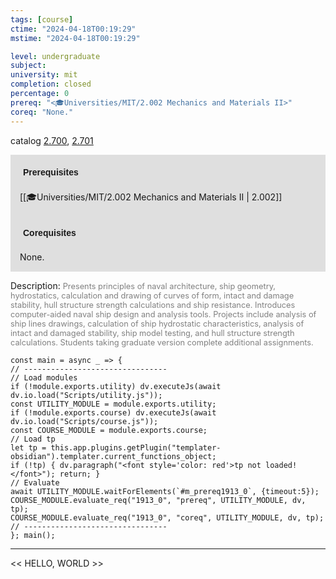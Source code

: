 ```yaml
---
tags: [course]
ctime: "2024-04-18T00:19:29"
mstime: "2024-04-18T00:19:29"

level: undergraduate
subject: 
university: mit
completion: closed
percentage: 0
prereq: "<🎓Universities/MIT/2.002 Mechanics and Materials II>"
coreq: "None."
---
```


catalog [2.700](http://student.mit.edu/catalog/m2b.html#2.700), [2.701](http://student.mit.edu/catalog/m2b.html#2.701)

<span style="display: block; padding: 15px; background-color: rgb(100, 100, 100, 0.2);"><font id="m_prereq1913_0" style="display: block; font-family: Arial, sans-serif; font-weight: bold; padding: 5px">Prerequisites</font><br><span id="prereq1913_0">[[🎓Universities/MIT/2.002 Mechanics and Materials II | 2.002]]</span></span>
<span style="display: block; padding: 15px; background-color: rgb(100, 100, 100, 0.2);"><font id="m_coreq1913_0" style="display: block; font-family: Arial, sans-serif; font-weight: bold; padding: 5px">Corequisites</font><br><span id="coreq1913_0">None.</span></span>

<font style="">Description:</font>
<font style="color: grey; font-size: 0.8rem;">Presents principles of naval architecture, ship geometry, hydrostatics, calculation and drawing of curves of form, intact and damage stability, hull structure strength calculations and ship resistance. Introduces computer-aided naval ship design and analysis tools. Projects include analysis of ship lines drawings, calculation of ship hydrostatic characteristics, analysis of intact and damaged stability, ship model testing, and hull structure strength calculations. Students taking graduate version complete additional assignments.</font>

```dataviewjs
const main = async _ => {
// --------------------------------
// Load modules
if (!module.exports.utility) dv.executeJs(await dv.io.load("Scripts/utility.js"));
const UTILITY_MODULE = module.exports.utility;
if (!module.exports.course) dv.executeJs(await dv.io.load("Scripts/course.js"));
const COURSE_MODULE = module.exports.course;
// Load tp
let tp = this.app.plugins.getPlugin("templater-obsidian").templater.current_functions_object;
if (!tp) { dv.paragraph("<font style='color: red'>tp not loaded!</font>"); return; }
// Evaluate
await UTILITY_MODULE.waitForElements(`#m_prereq1913_0`, {timeout:5});
COURSE_MODULE.evaluate_req("1913_0", "prereq", UTILITY_MODULE, dv, tp);
COURSE_MODULE.evaluate_req("1913_0", "coreq", UTILITY_MODULE, dv, tp);
// --------------------------------
}; main();
```

---

<< HELLO, WORLD >>
